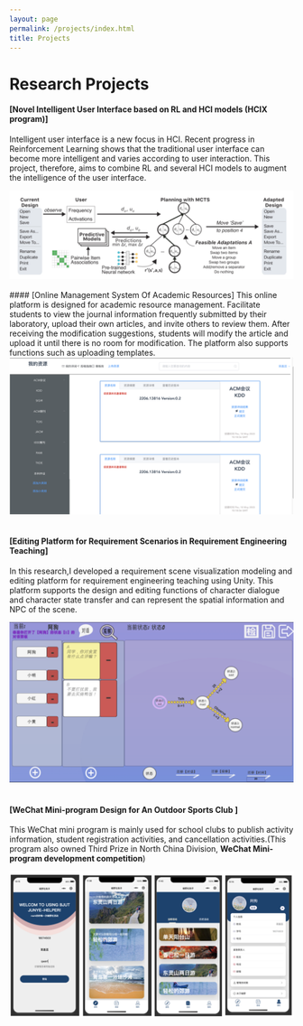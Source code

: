 ```yaml
---
layout: page
permalink: /projects/index.html
title: Projects
---
```


# Research Projects
#### [Novel Intelligent User Interface based on  RL and HCI models (HCIX program)]
Intelligent user interface is a new focus in HCI. Recent progress in Reinforcement Learning shows that the traditional user interface can become more intelligent and varies according to user interaction. This project, therefore, aims to combine RL and several HCI models to augment the intelligence of the user interface.
<center>
<img src="/images/Hcix.jpg">
</center>
<br>
#### [Online Management System Of Academic Resources]
This online platform is designed for academic resource management. Facilitate students to view the journal information frequently submitted by their laboratory, upload their own articles, and invite others to review them. After receiving the modification suggestions, students will modify the article and upload it until there is no room for modification. The platform also supports functions such as uploading templates.
<center>
<img src="/images/academiconline.jpg">
</center>
<br>

#### [Editing Platform for Requirement Scenarios in Requirement Engineering Teaching]
In this research,I developed a requirement scene visualization modeling and editing platform for requirement engineering teaching using Unity. This platform supports the design and editing functions of character dialogue and character state transfer and can represent the spatial information and NPC of the scene.
<center>
<img src="/images/Requirement1.jpg">
</center>
<br>

#### [WeChat Mini-program Design for An Outdoor Sports Club ]
This WeChat mini program is mainly used for school clubs to publish activity information,
student registration activities, and cancellation activities.(This program also owned Third Prize in North China Division, **WeChat Mini-program development competition**)
<center>
<img src="/images/Wechat.jpg">
</center>
<br>

<br>

